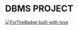 # DBMS PROJECT
[![ForTheBadge built-with-love](http://ForTheBadge.com/images/badges/built-with-love.svg)](https://GitHub.com/Naereen/)   
